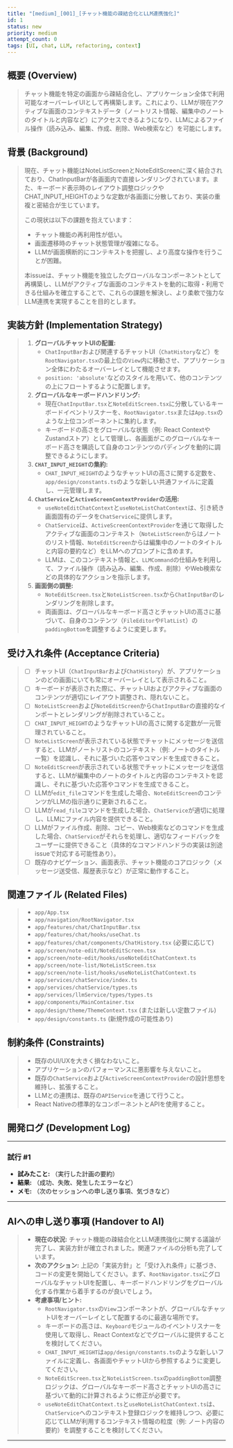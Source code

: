 ```yaml
---
title: "[medium]_[001]_[チャット機能の疎結合化とLLM連携強化]"
id: 1
status: new
priority: medium
attempt_count: 0
tags: [UI, chat, LLM, refactoring, context]
---
```


## 概要 (Overview)

> チャット機能を特定の画面から疎結合化し、アプリケーション全体で利用可能なオーバーレイUIとして再構築します。これにより、LLMが現在アクティブな画面のコンテキストデータ（ノートリスト情報、編集中のノートのタイトルと内容など）にアクセスできるようになり、LLMによるファイル操作（読み込み、編集、作成、削除、Web検索など）を可能にします。

## 背景 (Background)

> 現在、チャット機能はNoteListScreenとNoteEditScreenに深く結合されており、ChatInputBarが各画面内で直接レンダリングされています。また、キーボード表示時のレイアウト調整ロジックやCHAT_INPUT_HEIGHTのような定数が各画面に分散しており、実装の重複と密結合が生じています。
>
> この現状は以下の課題を抱えています：
> - チャット機能の再利用性が低い。
> - 画面遷移時のチャット状態管理が複雑になる。
> - LLMが画面横断的にコンテキストを把握し、より高度な操作を行うことが困難。
>
> 本issueは、チャット機能を独立したグローバルなコンポーネントとして再構築し、LLMがアクティブな画面のコンテキストを動的に取得・利用できる仕組みを確立することで、これらの課題を解決し、より柔軟で強力なLLM連携を実現することを目的とします。

## 実装方針 (Implementation Strategy)

> 1.  **グローバルチャットUIの配置:**
>     - `ChatInputBar`および関連するチャットUI（`ChatHistory`など）を`RootNavigator.tsx`の最上位の`View`内に移動させ、アプリケーション全体にわたるオーバーレイとして機能させます。
>     - `position: 'absolute'`などのスタイルを用いて、他のコンテンツの上にフロートするように配置します。
> 2.  **グローバルなキーボードハンドリング:**
>     - 現在`ChatInputBar.tsx`と`NoteEditScreen.tsx`に分散しているキーボードイベントリスナーを、`RootNavigator.tsx`または`App.tsx`のような上位コンポーネントに集約します。
>     - キーボードの高さをグローバルな状態（例: React ContextやZustandストア）として管理し、各画面がこのグローバルなキーボード高さを購読して自身のコンテンツのパディングを動的に調整できるようにします。
> 3.  **`CHAT_INPUT_HEIGHT`の集約:**
>     - `CHAT_INPUT_HEIGHT`のようなチャットUIの高さに関する定数を、`app/design/constants.ts`のような新しい共通ファイルに定義し、一元管理します。
> 4.  **`ChatService`と`ActiveScreenContextProvider`の活用:**
>     - `useNoteEditChatContext`と`useNoteListChatContext`は、引き続き画面固有のデータを`ChatService`に提供します。
>     - `ChatService`は、`ActiveScreenContextProvider`を通じて取得したアクティブな画面のコンテキスト（`NoteListScreen`からはノートのリスト情報、`NoteEditScreen`からは編集中のノートのタイトルと内容の要約など）をLLMへのプロンプトに含めます。
>     - LLMは、このコンテキスト情報と、`LLMCommand`の仕組みを利用して、ファイル操作（読み込み、編集、作成、削除）やWeb検索などの具体的なアクションを指示します。
> 5.  **画面側の調整:**
>     - `NoteEditScreen.tsx`と`NoteListScreen.tsx`から`ChatInputBar`のレンダリングを削除します。
>     - 両画面は、グローバルなキーボード高さとチャットUIの高さに基づいて、自身のコンテンツ（`FileEditor`や`FlatList`）の`paddingBottom`を調整するように変更します。

## 受け入れ条件 (Acceptance Criteria)

> - [ ] チャットUI（`ChatInputBar`および`ChatHistory`）が、アプリケーションのどの画面にいても常にオーバーレイとして表示されること。
> - [ ] キーボードが表示された際に、チャットUIおよびアクティブな画面のコンテンツが適切にレイアウト調整され、隠れないこと。
> - [ ] `NoteListScreen`および`NoteEditScreen`から`ChatInputBar`の直接的なインポートとレンダリングが削除されていること。
> - [ ] `CHAT_INPUT_HEIGHT`のようなチャットUIの高さに関する定数が一元管理されていること。
> - [ ] `NoteListScreen`が表示されている状態でチャットにメッセージを送信すると、LLMがノートリストのコンテキスト（例: ノートのタイトル一覧）を認識し、それに基づいた応答やコマンドを生成できること。
> - [ ] `NoteEditScreen`が表示されている状態でチャットにメッセージを送信すると、LLMが編集中のノートのタイトルと内容のコンテキストを認識し、それに基づいた応答やコマンドを生成できること。
> - [ ] LLMが`edit_file`コマンドを生成した場合、`NoteEditScreen`のコンテンツがLLMの指示通りに更新されること。
> - [ ] LLMが`read_file`コマンドを生成した場合、`ChatService`が適切に処理し、LLMにファイル内容を提供できること。
> - [ ] LLMがファイル作成、削除、コピー、Web検索などのコマンドを生成した場合、`ChatService`がそれらを処理し、適切なフィードバックをユーザーに提供できること（具体的なコマンドハンドラの実装は別途issueで対応する可能性あり）。
> - [ ] 既存のナビゲーション、画面表示、チャット機能のコアロジック（メッセージ送受信、履歴表示など）が正常に動作すること。

## 関連ファイル (Related Files)

> - `app/App.tsx`
> - `app/navigation/RootNavigator.tsx`
> - `app/features/chat/ChatInputBar.tsx`
> - `app/features/chat/hooks/useChat.ts`
> - `app/features/chat/components/ChatHistory.tsx` (必要に応じて)
> - `app/screen/note-edit/NoteEditScreen.tsx`
> - `app/screen/note-edit/hooks/useNoteEditChatContext.ts`
> - `app/screen/note-list/NoteListScreen.tsx`
> - `app/screen/note-list/hooks/useNoteListChatContext.ts`
> - `app/services/chatService/index.ts`
> - `app/services/chatService/types.ts`
> - `app/services/llmService/types/types.ts`
> - `app/components/MainContainer.tsx`
> - `app/design/theme/ThemeContext.tsx` (または新しい定数ファイル)
> - `app/design/constants.ts` (新規作成の可能性あり)

## 制約条件 (Constraints)

> - 既存のUI/UXを大きく損なわないこと。
> - アプリケーションのパフォーマンスに悪影響を与えないこと。
> - 既存の`ChatService`および`ActiveScreenContextProvider`の設計思想を維持し、拡張すること。
> - LLMとの連携は、既存の`APIService`を通じて行うこと。
> - React Nativeの標準的なコンポーネントとAPIを使用すること。

## 開発ログ (Development Log)

---
### 試行 #1

- **試みたこと:** （実行した計画の要約）
- **結果:** （成功、失敗、発生したエラーなど）
- **メモ:** （次のセッションへの申し送り事項、気づきなど）

---

## AIへの申し送り事項 (Handover to AI)

> - **現在の状況:** チャット機能の疎結合化とLLM連携強化に関する議論が完了し、実装方針が確立されました。関連ファイルの分析も完了しています。
> - **次のアクション:** 上記の「実装方針」と「受け入れ条件」に基づき、コードの変更を開始してください。まず、`RootNavigator.tsx`にグローバルなチャットUIを配置し、キーボードハンドリングをグローバル化する作業から着手するのが良いでしょう。
> - **考慮事項/ヒント:**
>   - `RootNavigator.tsx`の`View`コンポーネントが、グローバルなチャットUIをオーバーレイとして配置するのに最適な場所です。
>   - キーボードの高さは、`Keyboard`モジュールのイベントリスナーを使用して取得し、React Contextなどでグローバルに提供することを検討してください。
>   - `CHAT_INPUT_HEIGHT`は`app/design/constants.ts`のような新しいファイルに定義し、各画面やチャットUIから参照するように変更してください。
>   - `NoteEditScreen.tsx`と`NoteListScreen.tsx`の`paddingBottom`調整ロジックは、グローバルなキーボード高さとチャットUIの高さに基づいて動的に計算されるように修正が必要です。
>   - `useNoteEditChatContext.ts`と`useNoteListChatContext.ts`は、`ChatService`へのコンテキスト登録ロジックを維持しつつ、必要に応じてLLMが利用するコンテキスト情報の粒度（例: ノート内容の要約）を調整することを検討してください。

---